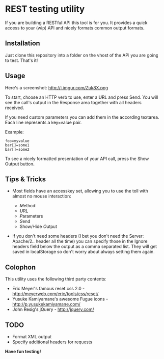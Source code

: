 REST testing utility
====================

If you are building a RESTful API this tool is for you.
It provides a quick access to your (wip) API and nicely formats common output formats.

Installation
------------

Just clone this repository into a folder on the vhost of the API you are going to test.
That's it!

Usage
-----

Here's a screenshot: http://i.imgur.com/Zuk8X.png

To start, choose an HTTP verb to use, enter a URL and press Send. You will see
the call's output in the Response area together with all headers received.

If you need custom parameters you can add them in the according textarea.
Each line represents a key=value pair.

Example:

    foo=myvalue
    bar[]=some1
    bar[]=some2

To see a nicely formatted presentation of your API call, press the Show Output button.

Tips & Tricks
-------------

- Most fields have an accesskey set, allowing you to use the toll with almost no mouse interaction:
  - *M*ethod
  - *U*RL
  - *P*arameters
  - *S*end
  - Show/Hide *O*utput

- If you don't need some headers (I bet you don't need the Server: Apache/2..
  header all the time) you can specify those in the Ignore headers field below
  the output as a comma separated list. They will get saved in localStorage so don't worry about always setting them again.

Colophon
--------

This utility uses the following third party contents:

- Eric Meyer's famous reset.css 2.0 - http://meyerweb.com/eric/tools/css/reset/
- Yusuke Kamiyamane's awesome Fugue icons - http://p.yusukekamiyamane.com/
- John Resig's jQuery - http://jquery.com/

TODO
----

- Format XML output
- Specify additional headers for requests

**Have fun testing!**
